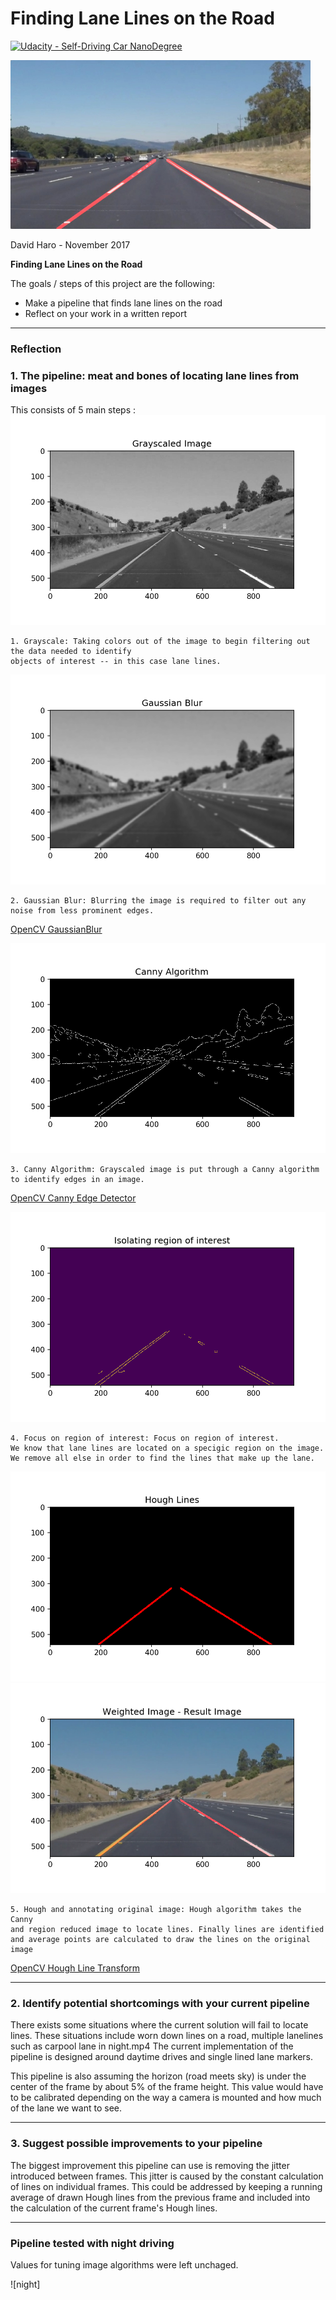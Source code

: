 
# **Finding Lane Lines on the Road** 
[![Udacity - Self-Driving Car NanoDegree](https://s3.amazonaws.com/udacity-sdc/github/shield-carnd.svg)](http://www.udacity.com/drive)

<img src="examples/laneLines_thirdPass.jpg" width="480" alt="Combined Image" />


David Haro - November 2017

**Finding Lane Lines on the Road**

The goals / steps of this project are the following:
* Make a pipeline that finds lane lines on the road
* Reflect on your work in a written report


[//]: # (Image References)

[image1]: ./examples/grayscale.jpg "Grayscale"
[gold]: ./result_images/gold.png "Gold"
[gray]: ./result_images/grayscaled.png "Gray"
[blur]: ./result_images/Gaussian_blur.png "Blur"
[canny]: ./result_images/Canny.png "Canny"
[roi]: ./result_images/Region_of_interest.png "roi"
[hough]: ./result_images/Hough.png "Hough"
[result]: ./result_images/Result.png "Result"
[night_gif]: ./test_videos_output/night.gif "Night"

---

### Reflection

### 1. The pipeline: meat and bones of locating lane lines from images

This consists of 5 main steps :
![gray]

    1. Grayscale: Taking colors out of the image to begin filtering out the data needed to identify
    objects of interest -- in this case lane lines.
    

![blur]

    2. Gaussian Blur: Blurring the image is required to filter out any noise from less prominent edges.
[OpenCV GaussianBlur](https://docs.opencv.org/2.4/modules/imgproc/doc/filtering.html?highlight=gaussianblur#gaussianblur)

![canny]

    3. Canny Algorithm: Grayscaled image is put through a Canny algorithm
    to identify edges in an image.
[OpenCV Canny Edge Detector](https://docs.opencv.org/2.4/doc/tutorials/imgproc/imgtrans/canny_detector/canny_detector.html#canny-edge-detector)    

![roi]

    4. Focus on region of interest: Focus on region of interest. 
    We know that lane lines are located on a specigic region on the image.
    We remove all else in order to find the lines that make up the lane.




![hough] ![result]

    5. Hough and annotating original image: Hough algorithm takes the Canny
    and region reduced image to locate lines. Finally lines are identified 
    and average points are calculated to draw the lines on the original image
[OpenCV Hough Line Transform](https://docs.opencv.org/3.0-beta/doc/py_tutorials/py_imgproc/py_houghlines/py_houghlines.html#hough-line-transform)

---

### 2. Identify potential shortcomings with your current pipeline

There exists some situations where the current solution will fail to locate lines. 
These situations include worn down lines on a road, multiple lanelines such as carpool lane in night.mp4
The current implementation of the pipeline is designed around daytime drives and single lined lane markers.

This pipeline is also assuming the horizon (road meets sky) is under the center of the frame by about 5% of the frame height.
This value would have to be calibrated depending on the way a camera is mounted and how much of the lane we want to see.

---

### 3. Suggest possible improvements to your pipeline

The biggest improvement this pipeline can use is removing the jitter introduced between frames. 
This jitter is caused by the constant calculation of lines on individual frames. This could be addressed
by keeping a running average of drawn Hough lines from the previous frame and included into the calculation
of the current frame's Hough lines.

---

### Pipeline tested with night driving

Values for tuning image algorithms were left unchaged.

![night]
